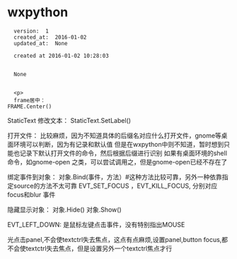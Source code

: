 
  # wxpython

      version:  1
      created_at:  2016-01-02
      updated_at:  None

      created at 2016-01-02 10:28:03 


      None


      <p>
      frame居中：
	FRAME.Center()

StaticText 修改文本：
	StaticText.SetLabel()   

打开文件：
	比较麻烦，因为不知道具体的后缀名对应什么打开文件，gnome等桌面环境可以判断，因为有记录和默认值
	但是在wxpython中则不知道，暂时想到只能也记录下默认打开文件的命令，然后根据后缀进行识别
	如果有桌面环境的shell命令，如gnome-open 之类，可以尝试调用之，但是gnome-open已经不存在了


绑定事件到对象：
	对象.Bind(事件，方法）#这种方法比较可靠，另外一种依靠指定source的方法不太可靠
	EVT_SET_FOCUS ，EVT_KILL_FOCUS, 分别对应focus和blur 事件

隐藏显示对象：
	对象.Hide() 对象.Show()

EVT_LEFT_DOWN: 是鼠标左键点击事件，没有特别指出MOUSE

光点击panel,不会使textctrl失去焦点，这点有点麻烦,设置panel,button focus,都不会使textctrl失去焦点，但是设置另外一个textctrl焦点才行
      </p>

  